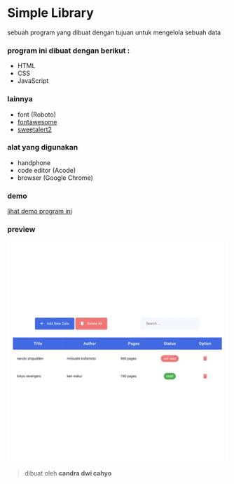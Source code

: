 # Simple Library

sebuah program yang dibuat dengan tujuan untuk mengelola sebuah data

### program ini dibuat dengan berikut :

* HTML
* CSS
* JavaScript

### lainnya

* font (Roboto)
* [fontawesome](https://fontawesome.com)
* [sweetalert2](https://sweetalert2.github.io)

### alat yang digunakan

* handphone
* code editor (Acode)
* browser (Google Chrome)

### demo

[lihat demo program ini](https://candradwicahyo.github.io/simple-library)

### preview

![image](https://github.com/candradwicahyo/simple-library/blob/master/20220429_213001.jpg)

> dibuat oleh **candra dwi cahyo**
